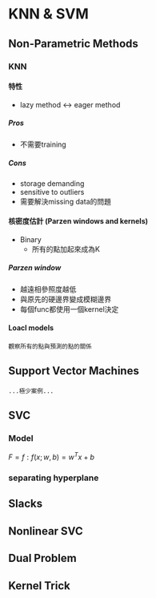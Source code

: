 # KNN & SVM

## Non-Parametric Methods
### KNN
#### 特性
* lazy method <-> eager method

##### Pros
* 不需要training

##### Cons
* storage demanding
* sensitive to outliers
* 需要解決missing data的問題

#### 核密度估計 (Parzen windows and kernels)
* Binary
  * 所有的點加起來成為K

##### Parzen window
* 越遠相參照度越低
* 與原先的硬邊界變成模糊邊界
* 每個func都使用一個kernel決定

#### Loacl models
`觀察所有的點與預測的點的關係`

## Support Vector Machines
`...極少案例...`

## SVC
### Model
$F = {f:f(x;w,b) = w^T x + b}$

### separating hyperplane

## Slacks
## Nonlinear SVC
## Dual Problem
## Kernel Trick
